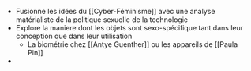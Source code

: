 - Fusionne les idées du [[Cyber-Féminisme]] avec une analyse matérialiste de la politique sexuelle de la technologie
- Explore la maniere dont les objets sont sexo-spécifique tant dans leur conception que dans leur utilisation
	- La biométrie chez [[Antye Guenther]] ou les appareils de [[Paula Pin]]
-